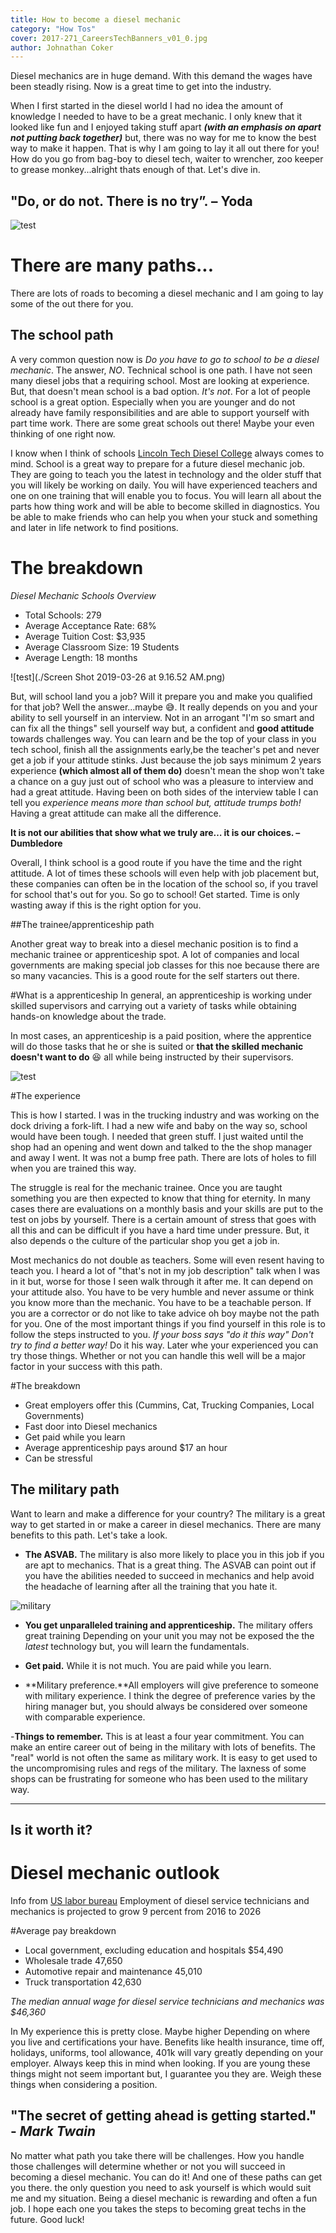 ```yaml
---
title: How to become a diesel mechanic
category: "How Tos"
cover: 2017-271_CareersTechBanners_v01_0.jpg
author: Johnathan Coker
---
```


Diesel mechanics are in huge demand. With this demand the wages have been steadly rising. Now is a great time to get into the industry. 

When I first started in the diesel world I had no idea the amount of knowledge I needed to have to be a great mechanic. I only knew that it looked like fun and I enjoyed taking stuff apart ***(with an emphasis on apart not putting back together)*** but, there was no way for me to know the best way to make it happen. That is why I am going to lay it all out there for you! How do you go from bag-boy to diesel tech, waiter to wrencher, zoo keeper to grease monkey...alright thats enough of that. Let's dive in. 

## "Do, or do not. There is no try”. – Yoda

![test](./yoda-1024x681.webp)


# There are many paths...

There are lots of roads to becoming a diesel mechanic and I am going to lay some of the out there for you. 

 

## The school path

A very common question now is *Do you have to go to school to be a diesel mechanic*. The answer, *NO*. Technical school is one path. I have not seen many diesel jobs that a requiring school. Most are looking at experience. But, that doesn't mean school is a bad option. *It's not*. For a lot of people school is a great option. Especially when you are younger and do not already have family responsibilities and are able to support yourself with part time work. There are some great schools out there! Maybe your even thinking of one right now. 

I know when I think of schools [Lincoln Tech Diesel College](https:/www.lincolntech.edu/campus/nashville-tn/programs/diesel-technology) always comes to mind. School is a great way to prepare for a future diesel mechanic job. They are going to teach you the latest in technology and the older stuff that you will likely be working on daily. You will have experienced teachers and one on one training that will enable you to focus. You will learn all about the parts how thing work and will be able to become skilled in diagnostics. You be able to make friends who can help you when your stuck and something and later in life network to find positions. 

# The breakdown

*Diesel Mechanic Schools Overview*
- Total Schools:
279
- Average Acceptance Rate:
68%
- Average Tuition Cost:
$3,935
- Average Classroom Size:
19 Students
- Average Length: 18 months

![test](./Screen Shot 2019-03-26 at 9.16.52 AM.png)

But, will school land you a job? Will it prepare you and make you qualified for that job? Well the answer...maybe 😅. It really depends on you and your ability to sell yourself in an interview. Not in an arrogant "I'm so smart and can fix all the things" sell yourself way but, a confident and **good attitude** towards challenges way. You can learn and be the top of your class in you tech school, finish all the assignments early,be the teacher's pet and never get a job if your attitude stinks. Just because the job says minimum 2 years experience **(which almost all of them do)** doesn't mean the shop won't take a chance on a guy just out of school who was a pleasure to interview and had a great attitude. Having been on both sides of the interview table I can tell you *experience means more than school but, attitude trumps both!* Having a great attitude can make all the difference.  

**It is not our abilities that show what we truly are… it is our choices. – Dumbledore**
 
Overall, I think school is a good route if you have the time and the right attitude. A lot of times these schools will even help with job placement but, these companies can often be in the location of the school so, if you travel for school that's out for you. So go to school! Get started. Time is only wasting away if this is the right option for you.


##The trainee/apprenticeship path

Another great way to break into a diesel mechanic position is to find a mechanic trainee or apprenticeship spot. A lot of companies and local governments are making special job classes for this noe because there are so many vacancies. This is a good route for the self starters out there. 

#What is a apprenticeship
In general, an apprenticeship is working under skilled supervisors and carrying out a variety of tasks while obtaining hands-on knowledge about the trade.

In most cases, an apprenticeship is a paid position, where the apprentice will do those tasks that he or she is suited or **that the skilled mechanic doesn't want to do** 😆 all while being instructed by their supervisors.


![test](./2017-271_CareersTechBanners_v01_0.jpg)

#The experience

This is how I started. I was in the trucking industry and was working on the dock driving a fork-lift. I had a new wife and baby on the way so, school would have been tough. I needed that green stuff. I just waited until the shop had an opening and went down and talked to the the shop manager and away I went. It was not a bump free path. There are lots of holes to fill when you are trained this way.

The struggle is real for the mechanic trainee. Once you are taught something you are then expected to know that thing for eternity. In many cases there are evaluations on a monthly basis and your skills are put to the test on jobs by yourself. There is a certain amount of stress that goes with all this and can be difficult if you have a hard time under pressure. But, it also depends o the culture of the particular shop you get a job in.

Most mechanics do not double as teachers. Some will even resent having to teach you. I heard a lot of "that's not in my job description" talk when I was in it but, worse for those I seen walk through it after me. It can depend on your attitude also. You have to be very humble and never assume or think you know more than the mechanic. You have to be a teachable person. If you are a corrector or do not like to take advice oh boy maybe not the path for you. One of the most important things if you find yourself in this role is to follow the steps instructed to you. *If your boss says "do it this way" Don't try to find a better way!* Do it his way. Later whe your experienced you can try those things. Whether or not you can handle this well will be a major factor in your success with this path.

#The breakdown

- Great employers offer this (Cummins, Cat, Trucking Companies, Local Governments)
- Fast door into Diesel mechanics
- Get paid while you learn
- Average apprenticeship pays around $17 an hour
- Can be stressful 


## The military path

Want to learn and make a difference for your country? The military is a great way to get started in or make a career in diesel mechanics. There are many benefits to this path. Let's take a look.

-  **The ASVAB.** The military is also more likely to place you in this job if you are apt to mechanics. That is a great thing. The ASVAB can point out if you have the abilities needed to succeed in mechanics and help avoid the headache of learning after all the training that you hate it. 

![military](./0021.00.jpg)

- **You get unparalleled training and apprenticeship.** The military offers great training Depending on your unit you may not be exposed the the *latest* technology but, you will learn the fundamentals. 

- **Get paid.** While it is not much. You are paid while you learn.

- **Military preference.**All employers will give preference to someone with military experience. I think the degree of preference varies by the hiring manager but, you should always be considered over someone with comparable experience. 

-**Things to remember.** This is at least a four year commitment. You can make an entire career out of being in the military with lots of benefits. The "real" world is not often the same as military work. It is easy to get used to the uncompromising rules and regs of the military. The laxness of some shops can be frustrating for someone who has been used to the military way. 


****

## Is it worth it?

# Diesel mechanic outlook
Info from [US labor bureau](https://www.bls.gov/ooh/installation-maintenance-and-repair/diesel-service-technicians-and-mechanics.htm#tab-5) Employment of diesel service technicians and mechanics is projected to grow 9 percent from 2016 to 2026

#Average pay breakdown
- Local government, excluding education and hospitals	$54,490
- Wholesale trade	47,650
- Automotive repair and maintenance	45,010
- Truck transportation	42,630

*The median annual wage for diesel service technicians and mechanics was $46,360*

In My experience this is pretty close. Maybe higher Depending on where you live and certifications your have. Benefits like health insurance, time off, holidays, uniforms, tool allowance, 401k will vary greatly depending on your employer. Always keep this in mind when looking. If you are young these things might not seem important but, I guarantee you they are. Weigh these things when considering a position. 


## "The secret of getting ahead is getting started." - ***Mark Twain*** 

No matter what path you take there will be challenges. How you handle those challenges will determine whether or not you will succeed in becoming a diesel mechanic. You can do it! And one of these paths can get you there. the only question you need to ask yourself is which would suit me and my situation. Being a diesel mechanic is rewarding and often a fun job. I hope each one you takes the steps to becoming great techs in the future. Good luck! 

